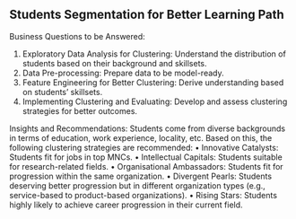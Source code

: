 ## Students Segmentation for Better Learning Path
Business Questions to be Answered:
1.	Exploratory Data Analysis for Clustering: Understand the distribution of students based on their background and skillsets.
2.	Data Pre-processing: Prepare data to be model-ready.
3.	Feature Engineering for Better Clustering: Derive understanding based on students’ skillsets.
4.	Implementing Clustering and Evaluating: Develop and assess clustering strategies for better outcomes.
   
Insights and Recommendations: Students come from diverse backgrounds in terms of education, work experience, locality, etc. Based on this, the following clustering strategies are recommended:
•	Innovative Catalysts: Students fit for jobs in top MNCs.
•	Intellectual Capitals: Students suitable for research-related fields.
•	Organisational Ambassadors: Students fit for progression within the same organization.
•	Divergent Pearls: Students deserving better progression but in different organization types (e.g., service-based to product-based organizations).
•	Rising Stars: Students highly likely to achieve career progression in their current field.
